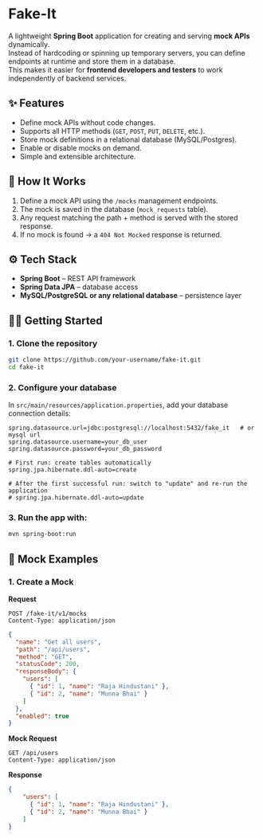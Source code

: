 # Fake-It

A lightweight **Spring Boot** application for creating and serving **mock APIs** dynamically.  
Instead of hardcoding or spinning up temporary servers, you can define endpoints at runtime and store them in a database.  
This makes it easier for **frontend developers and testers** to work independently of backend services.



## ✨ Features
- Define mock APIs without code changes.
- Supports all HTTP methods (`GET`, `POST`, `PUT`, `DELETE`, etc.).
- Store mock definitions in a relational database (MySQL/Postgres).
- Enable or disable mocks on demand.
- Simple and extensible architecture.



## 🚀 How It Works
1. Define a mock API using the `/mocks` management endpoints.  
2. The mock is saved in the database (`mock_requests` table).  
3. Any request matching the path + method is served with the stored response.  
4. If no mock is found → a `404 Not Mocked` response is returned.  



## ⚙️ Tech Stack
- **Spring Boot** – REST API framework  
- **Spring Data JPA** – database access  
- **MySQL/PostgreSQL or any relational database** – persistence layer  



## 🧑‍💻 Getting Started  

### 1. Clone the repository
```bash
git clone https://github.com/your-username/fake-it.git
cd fake-it
```

### 2. Configure your database
In `src/main/resources/application.properties`, add your database connection details:

```properties
spring.datasource.url=jdbc:postgresql://localhost:5432/fake_it   # or mysql url
spring.datasource.username=your_db_user
spring.datasource.password=your_db_password

# First run: create tables automatically
spring.jpa.hibernate.ddl-auto=create

# After the first successful run: switch to "update" and re-run the application
# spring.jpa.hibernate.ddl-auto=update
```

### 3. Run the app with:  
   ```bash
   mvn spring-boot:run
  ```

## 📌 Mock Examples

### 1. Create a Mock
**Request**  
```http
POST /fake-it/v1/mocks
Content-Type: application/json
```
```json
{
  "name": "Get all users",
  "path": "/api/users",
  "method": "GET",
  "statusCode": 200,
  "responseBody": {
    "users": [
      { "id": 1, "name": "Raja Hindustani" },
      { "id": 2, "name": "Munna Bhai" }
    ]
  },
  "enabled": true
}
```

**Mock Request**
```http
GET /api/users
Content-Type: application/json
```
**Response**
```json
{
    "users": [
      { "id": 1, "name": "Raja Hindustani" },
      { "id": 2, "name": "Munna Bhai" }
    ]
}
```

